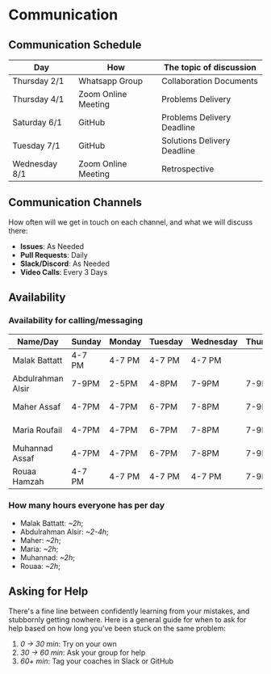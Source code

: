 # Communication

## Communication Schedule

| Day | How  | The topic of discussion |
|-----------|------|-------------------------|
| Thursday 2/1 | Whatsapp Group | Collaboration Documents |
| Thursday 4/1 | Zoom Online Meeting | Problems Delivery |
| Saturday 6/1 | GitHub | Problems Delivery Deadline |
| Tuesday 7/1 | GitHub | Solutions Delivery Deadline |
| Wednesday 8/1 | Zoom Online Meeting | Retrospective |

## Communication Channels

How often will we get in touch on each channel, and what we will discuss there:

- **Issues**: As Needed
- **Pull Requests**: Daily
- **Slack/Discord**: As Needed
- **Video Calls**: Every 3 Days

## Availability

### Availability for calling/messaging

| Name/Day | Sunday | Monday | Tuesday | Wednesday| Thursday | Friday | Saturday|
|--------------|--------|---------|----------|----------|--------|-------|------|
| Malak Battatt| 4-7 PM| 4-7 PM | 4-7 PM | 4-7 PM | | | |
| Abdulrahman Alsir| 7-9PM| 2-5PM | 4-8PM | 7-9PM | 7-9PM | 6-8PM | 6-8PM |
| Maher Assaf | 4-7PM| 4-7PM | 6-7PM | 7-8PM | 7-9PM | 6-8PM | 6-8PM |
| Maria Roufail | 4-7PM| 4-7PM | 6-7PM | 7-8PM | 7-9PM | 6-8PM | 6-8PM |
| Muhannad Assaf | 4-7PM| 4-7PM | 6-7PM | 7-8PM | 7-9PM | 6-8PM | 6-8PM |
| Rouaa Hamzah | 4-7 PM| 4-7 PM | 4-7 PM | 4-7 PM | 7-9PM | | |

### How many hours everyone has per day

- Malak Battatt: _~2h_;
- Abdulrahman Alsir: _~2-4h_;
- Maher: _~2h_;
- Maria: _~2h_;
- Muhannad: _~2h_;
- Rouaa: _~2h_;

## Asking for Help

There's a fine line between confidently learning from your mistakes, and
stubbornly getting nowhere. Here is a general guide for when to ask for help
based on how long you've been stuck on the same problem:

1. _0 -> 30 min_: Try on your own
2. _30 -> 60 min_: Ask your group for help
3. _60+ min_: Tag your coaches in Slack or GitHub
